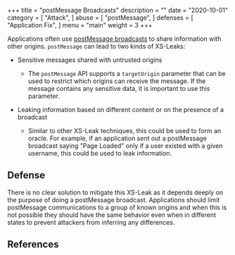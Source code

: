 +++
title = "postMessage Broadcasts"
description = ""
date = "2020-10-01"
category = [
    "Attack",
]
abuse = [
    "postMessage",
]
defenses = [
    "Application Fix",
]
menu = "main"
weight = 3
+++

Applications often use [postMessage broadcasts](https://developer.mozilla.org/en-US/docs/Web/API/Window/postMessage) to share information with other origins. `postMessage` can lead to two kinds of XS-Leaks:

* Sensitive messages shared with untrusted origins
    * The `postMessage` API supports a `targetOrigin` parameter that can be used to restrict which origins can receive the message. If the message contains any sensitive data, it is important to use this parameter.  

* Leaking information based on different content or on the presence of a broadcast
    * Similar to other XS-Leak techniques, this could be used to form an oracle. For example, if an application sent out a postMessage broadcast saying "Page Loaded" only if a user existed with a given username, this could be used to leak information. 

## Defense

There is no clear solution to mitigate this XS-Leak as it depends deeply on the purpose of doing a postMessage broadcast. Applications should limit postMessage communications to a group of known origins and when this is not possible they should have the same behavior even when in different states to prevent attackers from inferring any differences.

## References

[^1]: Cross-Origin State Inference (COSI) Attacks: Leaking Web Site States through XS-Leaks, [link](https://arxiv.org/pdf/1908.02204.pdf)